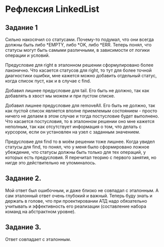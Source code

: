# Рефлексия LinkedList

## Задание 1
Сильно накосячил со статусами. Почему-то подумал, что они всегда должны быть либо *EMPTY, либо *OK, либо *ERR. Теперь
понял, что статусы могут быть самыми различными, в зависимости от логики операции и условий.

Предусловие для right в эталонном решении сформулировано более лаконично. Что касается статусов для right, то тут для
более точной диагностики ошибки, мне кажется можно добавить отдельный статус, когда список пуст, как и в случае с find.

Добавил лишнее предусловие для tail. Его быть не должно, так как добавлять в хвост мы можем и при пустом списке.

Добавил лишнее предусловие для removeAll. Его быть не должно, так как пустой список является вполне приемлемым 
состоянием - просто ничего не делаем в этом случае и тогда постусловие будет выполнено. Что касается постусловия, то в
эталонном решении оно мне кажется неполным, так как отсутствует информация о том, что делать с курсором, если он 
установлен на узел с заданным значением.

Предусловие для find то в моём решении тоже лишнее. Когда увидел статусы для find, то понял, что у меня было
сформировано ложное убеждение, что статусы должны быть только для тех операций, у которых есть предусловия. Я перечитал
теорию с первого занятия, но нигде это действительно не упоминалось.

## Задание 2.
Мой ответ был ошибочным, и даже близко не совпадал с эталонным. А сам эталонный ответ очень глубокий и важный. Теперь
буду знать и держать в голове, что при проектировании АТД надо обязательно учитывать и эффективность его реализации 
(составление набора команд на абстрактном уровне).

## Задание 3.
Ответ совпадает с эталонным.
